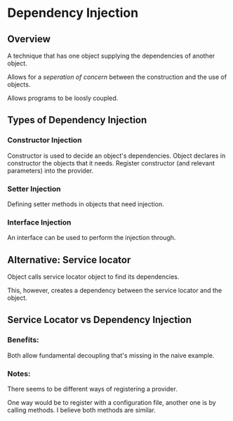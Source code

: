 # Dependency Injection

## Overview

A technique that has one object supplying the dependencies of another object. 

Allows for a *seperation of concern* between the construction and the use of objects. 

Allows programs to be loosly coupled.


## Types of Dependency Injection

### Constructor Injection

Constructor is used to decide an object's dependencies. Object declares in constructor the objects that it needs.
Register constructor (and relevant parameters) into the provider.


### Setter Injection

Defining setter methods in objects that need injection. 


### Interface Injection

An interface can be used to perform the injection through. 

## Alternative: Service locator

Object calls service locator object to find its dependencies. 

This, however, creates a dependency between the service locator and the object.

## Service Locator vs Dependency Injection

### Benefits:

Both allow fundamental decoupling that's missing in the naive example. 

### Notes:

There seems to be different ways of registering a provider. 

One way would be to register with a configuration file, another one is by calling methods. I believe both methods are similar.
